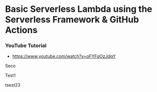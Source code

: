 # Basic Serverless Lambda using the Serverless Framework & GitHub Actions

### YouTube Tutorial
* https://www.youtube.com/watch?v=oFYFqOzJdqY


Seco

Test1

tsest23
